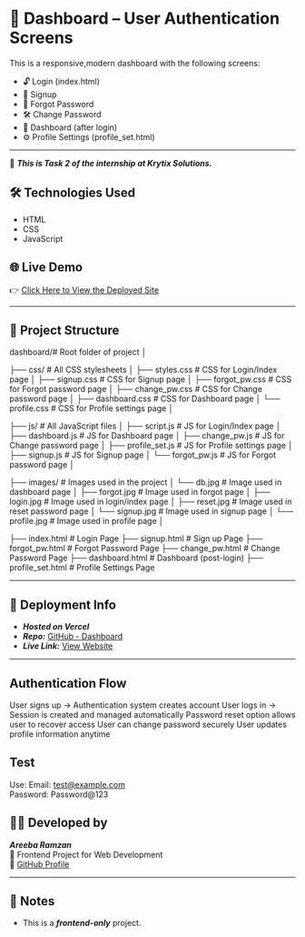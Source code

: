 # 🧭 Dashboard – User Authentication Screens

This is a responsive,modern dashboard with the following screens:

- 🔓 Login (index.html)
- 📝 Signup
- 🔑 Forgot Password
- 🛠️ Change Password
- 🧭 Dashboard (after login)
- ⚙️ Profile Settings (profile_set.html)

---

📌 ***This is Task 2 of the internship at Krytix Solutions.***

## 🛠️ Technologies Used
- HTML
- CSS
- JavaScript


## 🌐 Live Demo

👉 [Click Here to View the Deployed Site](https://static-web-app-w81h.vercel.app/)

---

## 📁 Project Structure

dashboard/# Root folder of project
│

├── css/ # All CSS stylesheets
│ ├── styles.css # CSS for Login/Index page
│ ├── signup.css # CSS for Signup page
│ ├── forgot_pw.css # CSS for Forgot password page
│ ├── change_pw.css # CSS for Change password page
│ ├── dashboard.css # CSS for Dashboard page
│ └── profile.css # CSS for Profile settings page
│

├── js/ # All JavaScript files
│ ├── script.js         # JS for Login/Index page
│ ├── dashboard.js      # JS for Dashboard page
│ ├── change_pw.js      # JS for Change password page
│ ├── profile_set.js    # JS for Profile settings page
│ ├── signup.js         # JS for Signup page
│ └── forgot_pw.js      # JS for Forgot password page
│

├── images/             # Images used in the project
│ └── db.jpg            # Image used in dashboard page
│ ├── forgot.jpg        # Image used in forgot page
│ ├── login.jpg         # Image used in login/index page
│ ├── reset.jpg         # Image used in reset password page
│ └── signup.jpg        # Image used in signup page
│ └── profile.jpg       # Image used in profile page
│

├── index.html             # Login Page
├── signup.html            # Sign up Page
├── forgot_pw.html         # Forgot Password Page
├── change_pw.html         # Change Password Page
├── dashboard.html         # Dashboard (post-login)
├── profile_set.html       # Profile Settings Page

---

## 🚀 Deployment Info

- ***Hosted on Vercel***
- ***Repo:*** [GitHub - Dashboard](https://github.com/Areeba-Ramzan1/Dashboard/tree/main/dashboard)
- ***Live Link:*** [View Website](https://static-web-app-w81h.vercel.app/)

---

## Authentication Flow
User signs up → Authentication system creates account
User logs in → Session is created and managed automatically
Password reset option allows user to recover access
User can change password securely
User updates profile information anytime


## Test
Use:
Email: test@example.com  
Password: Password@123


## 👩‍💻 Developed by

***Areeba Ramzan***  
📌 Frontend Project for Web Development  
🔗 [GitHub Profile](https://github.com/Areeba-Ramzan1)

---

## 📝 Notes

- This is a ***frontend-only*** project.
